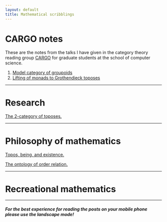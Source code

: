 ```yaml
---
layout: default
title: Mathematical scribblings
---
```







# CARGO notes #

These are the notes from the talks I have given in the category theory reading group [CARGO](http://talks.bham.ac.uk/show/archive/1233)  for graduate students at the school of computer science.  
  1. [Model category of groupoids][model-grpds]
  2. [Lifting of monads to Grothendieck toposes][lift-monad-topos]
  

----------------------------------------------
# Research #
   [The 2-category of toposes.][2-cat Top]


----------------------------------------------
# Philosophy of mathematics #


[Topos, being, and existence.][TBE]

[The ontology of order relation.][Order-onto-logically]


---------------------------------------------
# Recreational mathematics 




------------------------------------------------------------------------------------------------------
#### _For the best experience for reading the posts on your mobile phone please use the landscape mode!_



[TBE]: 2017-05-17-Topos-being-and-existence.html
[Order-onto-logically]: 2017-05-17-The-ontology-of-order-relation.html
[2-cat Top]: 2017-05-18-The-2-category-of-toposes.html
[lift-monad-topos]: 2017-05-22-Lifting-of-monads-to-Grothendieck-toposes.html
[model-grpds]: 2017-05-29-Model-category-of-groupoids
